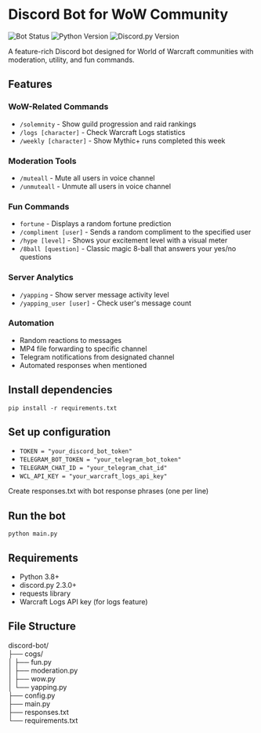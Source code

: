 # Discord Bot for WoW Community

![Bot Status](https://img.shields.io/badge/status-active-brightgreen)
![Python Version](https://img.shields.io/badge/python-3.8%2B-blue)
![Discord.py Version](https://img.shields.io/badge/discord.py-2.3.0%2B-orange)

A feature-rich Discord bot designed for World of Warcraft communities with moderation, utility, and fun commands.

## Features

### WoW-Related Commands
- `/solemnity` - Show guild progression and raid rankings
- `/logs [character]` - Check Warcraft Logs statistics
- `/weekly [character]` - Show Mythic+ runs completed this week

### Moderation Tools
- `/muteall` - Mute all users in voice channel
- `/unmuteall` - Unmute all users in voice channel

### Fun Commands
- `fortune` - Displays a random fortune prediction
- `/compliment [user]` - Sends a random compliment to the specified user
- `/hype [level]` - Shows your excitement level with a visual meter
- `/8ball [question]` - Classic magic 8-ball that answers your yes/no questions

### Server Analytics
- `/yapping` - Show server message activity level
- `/yapping_user [user]` - Check user's message count

### Automation
- Random reactions to messages
- MP4 file forwarding to specific channel
- Telegram notifications from designated channel
- Automated responses when mentioned

## Install dependencies
`pip install -r requirements.txt`

## Set up configuration
- `TOKEN = "your_discord_bot_token"`
- `TELEGRAM_BOT_TOKEN = "your_telegram_bot_token"`
- `TELEGRAM_CHAT_ID = "your_telegram_chat_id"`
- `WCL_API_KEY = "your_warcraft_logs_api_key"`

Create responses.txt with bot response phrases (one per line)

## Run the bot
`python main.py`

## Requirements
- Python 3.8+
- discord.py 2.3.0+
- requests library
- Warcraft Logs API key (for logs feature)

## File Structure
discord-bot/  
├── cogs/  
│   ├── fun.py  
│   ├── moderation.py  
│   ├── wow.py  
│   └── yapping.py  
├── config.py  
├── main.py  
├── responses.txt  
└── requirements.txt
